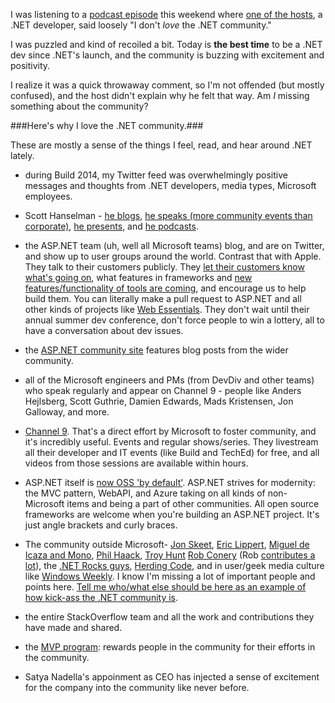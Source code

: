 <!--{PublishedOn:"5/18/2014", Title:"The .NET Community Is Buzzing", Intro:"A small response to a podcaster who was very 'meh' about .NET community."}-->
I was listening to a [podcast episode](http://atp.fm/episodes/65 "timestamp 117:20") this weekend where [one of the hosts](https://twitter.com/caseyliss "Who the hell is Casey?"), a .NET developer, said loosely "I don't *love* the .NET community." 

I was puzzled and kind of recoiled a bit. Today is **the best time** to be a .NET dev since .NET's launch, and the community is buzzing with excitement and positivity. 

I realize it was a quick throwaway comment, so I'm not offended (but mostly confused), and the host didn't explain why he felt that way. Am *I* missing something about the community?

###Here's why I love the .NET community.###

These are mostly a sense of the things I feel, read, and hear around .NET lately.

- during Build 2014, my Twitter feed was overwhelmingly positive messages and thoughts from .NET developers, media types, Microsoft employees.
 
- Scott Hanselman - [he blogs](http://www.hanselman.com/blog/), [he speaks (more community events than corporate)](http://www.hanselman.com/speaking/), [he presents](http://channel9.msdn.com/Events/Build/2014/3-602), and [he podcasts](http://hanselminutes.com/).

- the ASP.NET team (uh, well all Microsoft teams) blog, and are on Twitter, and show up to user groups around the world. Contrast that with Apple. They talk to their customers publicly. They [let their customers know what's going on](http://www.asp.net/vnext), what features in frameworks and [new features/functionality of tools are coming](http://vswebessentials.com/), and encourage us to help build them. You can literally make a pull request to ASP.NET and all other kinds of projects like [Web Essentials](https://github.com/madskristensen/WebEssentials2013). They don't wait until their annual summer dev conference, don't force people to win a lottery, all to have a conversation about dev issues.
 
- the [ASP.NET community site](http://www.asp.net/community) features blog posts from the wider community.

- all of the Microsoft engineers and PMs (from DevDiv and other teams) who speak regularly and appear on Channel 9 - people like Anders Hejlsberg, Scott Guthrie, Damien Edwards, Mads Kristensen, Jon Galloway, and more.

- [Channel 9](http://channel9.msdn.com). That's a direct effort by Microsoft to foster community, and it's incredibly useful. Events and regular shows/series. They livestream all their developer and IT events (like Build and TechEd) for free, and all videos from those sessions are available within hours.

- ASP.NET itself is [now OSS 'by default'](http://github.com/aspnet). ASP.NET strives for modernity: the MVC pattern, WebAPI, and Azure taking on all kinds of non-Microsoft items and being a part of other communities. All open source frameworks are welcome when you're building an ASP.NET project. It's just angle brackets and curly braces.

- The community outside Microsoft- [Jon Skeet](http://msmvps.com/blogs/jon_skeet/), [Eric Lippert](http://ericlippert.com/), [Miguel de Icaza and Mono](http://tirania.org/blog/), [Phil Haack](http://haacked.com), [Troy Hunt](http://troyhunt.com) [Rob Conery](http://www.wekeroad.com/) (Rob [contributes a lot](https://github.com/robconery)), the [.NET Rocks guys](http://www.dotnetrocks.com/), [Herding Code](http://herdingcode.com/), and in user/geek media culture like [Windows Weekly](http://twit.tv/ww). I know I'm missing a lot of important people and points here. [Tell me who/what else should be here as an example of how kick-ass the .NET community is](https://twitter.com/philoushka).

- the entire StackOverflow team and all the work and contributions they have made and shared. 

- the [MVP program](http://mvp.microsoft.com/en-US/default.aspx): rewards people in the community for their efforts in the community.

- Satya Nadella's appoinment as CEO has injected a sense of excitement for the company into the community like never before.

